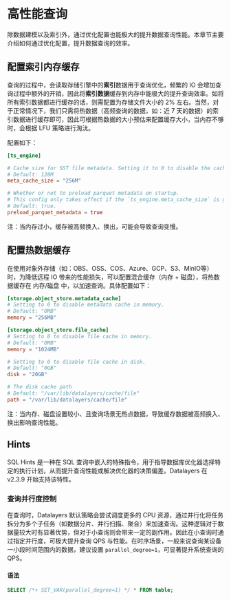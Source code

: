 # 高性能查询

除数据建模以及索引外，通过优化配置也能极大的提升数据查询性能。本章节主要介绍如何通过优化配置，提升数据查询的效率。

## 配置索引内存缓存

查询的过程中，会读取存储引擎中的**索引**数据用于查询优化，频繁的 IO 会增加查询过程中额外的开销，因此将**索引数据**缓存到内存中能极大的提升查询效率。如将所有索引数据都进行缓存的话，则需配置为存储文件大小的 2% 左右。当然，对于正常情况下，我们只需将热数据（高频查询的数据，如：近 7 天的数据）的索引数据进行缓存即可，因此可根据热数据的大小预估来配置缓存大小，当内存不够时，会根据 LFU 策略进行淘汰。

配置如下：

```toml
[ts_engine]

# Cache size for SST file metadata. Setting it to 0 to disable the cache.
# Default: 128M
meta_cache_size = "256M"

# Whether or not to preload parquet metadata on startup.
# This config only takes effect if the `ts_engine.meta_cache_size` is greater than 0.
# Default: true.
preload_parquet_metadata = true
```

注：当内存过小，缓存被高频换入、换出，可能会导致查询变慢。

## 配置热数据缓存

在使用对象外存储（如：OBS、OSS、COS、Azure、GCP、S3、MinIO等）时，为降低远程 IO 带来的性能损失，可以配置混合缓存（内存 + 磁盘），将热数据缓存在 内存/磁盘 中，以加速查询。具体配置如下：

```toml
[storage.object_store.metadata_cache]
# Setting to 0 to disable metadata cache in memory.
# Default: "0MB"
memory = "256MB"

[storage.object_store.file_cache]
# Setting to 0 to disable file cache in memory.
# Default: "0MB"
memory = "1024MB"

# Setting to 0 to disable file cache in disk.
# Default: "0GB"
disk = "20GB"

# The disk cache path
# Default: "/var/lib/datalayers/cache/file"
path = "/var/lib/datalayers/cache/file"
```

注：当内存、磁盘设置较小、且查询场景无热点数据，导致缓存数据被高频换入、换出影响查询性能。

## Hints

SQL Hints 是一种在 SQL 查询中嵌入的特殊指令，用于指导数据库优化器选择特定的执行计划，从而提升查询性能或解决优化器的决策偏差。Datalayers 在 v2.3.9 开始支持该特性。

### 查询并行度控制

在查询时，Datalayers 默认策略会尝试调度更多的 CPU 资源，通过并行化将任务拆分为多个子任务（如数据分片、并行扫描、聚合）来加速查询。这种逻辑对于数据量较大时有显著优势，但对于小查询则会带来一定的副作用。因此在小查询时通过指定并行度，可极大提升查询 QPS 与性能。在时序场景，一般来说查询某设备一小段时间范围内的数据，建议设置 `parallel_degree=1`，可显著提升系统查询的 QPS。

#### 语法

```sql
SELECT /*+ SET_VAR(parallel_degree=1) */ * FROM table;
```
